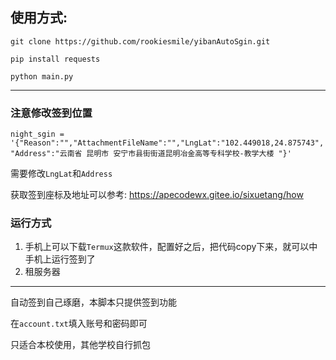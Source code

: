 
## 使用方式:

```git clone https://github.com/rookiesmile/yibanAutoSgin.git```

```pip install requests```

```python main.py```

- - - 

### 注意修改签到位置

```night_sgin = '{"Reason":"","AttachmentFileName":"","LngLat":"102.449018,24.875743","Address":"云南省 昆明市 安宁市县街街道昆明冶金高等专科学校-教学大楼 "}'```

需要修改`LngLat`和`Address`

获取签到座标及地址可以参考: 
https://apecodewx.gitee.io/sixuetang/how

### 运行方式

1. 手机上可以下载`Termux`这款软件，配置好之后，把代码copy下来，就可以中手机上运行签到了
2. 租服务器
- - -

自动签到自己琢磨，本脚本只提供签到功能

在`account.txt`填入账号和密码即可

只适合本校使用，其他学校自行抓包
